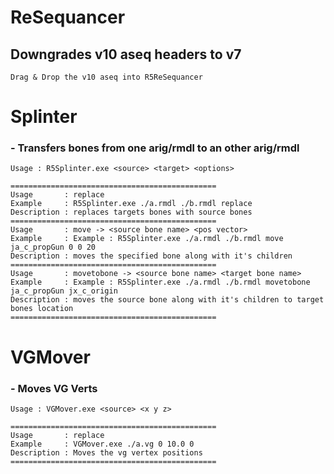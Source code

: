 # ReSequancer

## **Downgrades v10 aseq headers to v7**

```Drag & Drop the v10 aseq into R5ReSequancer```

# Splinter

### **- Transfers bones from one arig/rmdl to an other arig/rmdl**

```
Usage : R5Splinter.exe <source> <target> <options>

==============================================
Usage       : replace
Example     : R5Splinter.exe ./a.rmdl ./b.rmdl replace
Description : replaces targets bones with source bones
==============================================
Usage       : move -> <source bone name> <pos vector>
Example     : Example : R5Splinter.exe ./a.rmdl ./b.rmdl move ja_c_propGun 0 0 20
Description : moves the specified bone along with it's children
==============================================
Usage       : movetobone -> <source bone name> <target bone name>
Example     : Example : R5Splinter.exe ./a.rmdl ./b.rmdl movetobone ja_c_propGun jx_c_origin
Description : moves the source bone along with it's children to target bones location
==============================================
```

# VGMover

### **- Moves VG Verts**

```
Usage : VGMover.exe <source> <x y z>

==============================================
Usage       : replace
Example     : VGMover.exe ./a.vg 0 10.0 0
Description : Moves the vg vertex positions
==============================================
```
